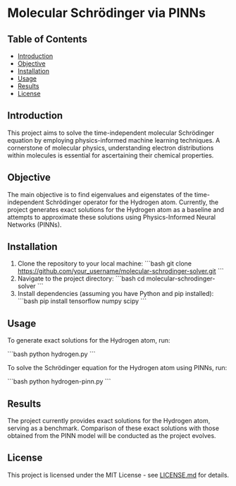 # Molecular Schrödinger via PINNs

## Table of Contents
- [Introduction](#introduction)
- [Objective](#objective)
- [Installation](#installation)
- [Usage](#usage)
- [Results](#results)
- [License](#license)

## Introduction

This project aims to solve the time-independent molecular Schrödinger equation by employing physics-informed machine learning techniques. A cornerstone of molecular physics, understanding electron distributions within molecules is essential for ascertaining their chemical properties.

## Objective

The main objective is to find eigenvalues and eigenstates of the time-independent Schrödinger operator for the Hydrogen atom. Currently, the project generates exact solutions for the Hydrogen atom as a baseline and attempts to approximate these solutions using Physics-Informed Neural Networks (PINNs).

## Installation

1. Clone the repository to your local machine:
    \```bash
    git clone https://github.com/your_username/molecular-schrodinger-solver.git
    \```
2. Navigate to the project directory:
    \```bash
    cd molecular-schrodinger-solver
    \```
3. Install dependencies (assuming you have Python and pip installed):
    \```bash
    pip install tensorflow numpy scipy
    \```

## Usage

To generate exact solutions for the Hydrogen atom, run:

\```bash
python hydrogen.py
\```

To solve the Schrödinger equation for the Hydrogen atom using PINNs, run:

\```bash
python hydrogen-pinn.py
\```

## Results

The project currently provides exact solutions for the Hydrogen atom, serving as a benchmark. Comparison of these exact solutions with those obtained from the PINN model will be conducted as the project evolves.

## License

This project is licensed under the MIT License - see [LICENSE.md](LICENSE.md) for details.
